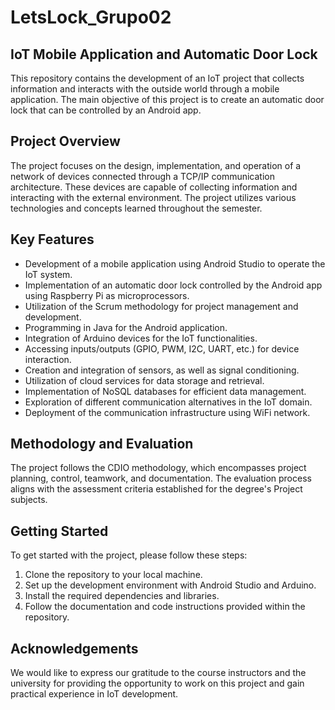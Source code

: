 # LetsLock_Grupo02

## IoT Mobile Application and Automatic Door Lock

This repository contains the development of an IoT project that collects information and interacts with the outside world through a mobile application. The main objective of this project is to create an automatic door lock that can be controlled by an Android app.

## Project Overview
The project focuses on the design, implementation, and operation of a network of devices connected through a TCP/IP communication architecture. These devices are capable of collecting information and interacting with the external environment. The project utilizes various technologies and concepts learned throughout the semester.

## Key Features
- Development of a mobile application using Android Studio to operate the IoT system.
- Implementation of an automatic door lock controlled by the Android app using Raspberry Pi as microprocessors.
- Utilization of the Scrum methodology for project management and development.
- Programming in Java for the Android application.
- Integration of Arduino devices for the IoT functionalities.
- Accessing inputs/outputs (GPIO, PWM, I2C, UART, etc.) for device interaction.
- Creation and integration of sensors, as well as signal conditioning.
- Utilization of cloud services for data storage and retrieval.
- Implementation of NoSQL databases for efficient data management.
- Exploration of different communication alternatives in the IoT domain.
- Deployment of the communication infrastructure using WiFi network.

## Methodology and Evaluation
The project follows the CDIO methodology, which encompasses project planning, control, teamwork, and documentation. The evaluation process aligns with the assessment criteria established for the degree's Project subjects.

## Getting Started
To get started with the project, please follow these steps:

1. Clone the repository to your local machine.
2. Set up the development environment with Android Studio and Arduino.
3. Install the required dependencies and libraries.
4. Follow the documentation and code instructions provided within the repository.

## Acknowledgements
We would like to express our gratitude to the course instructors and the university for providing the opportunity to work on this project and gain practical experience in IoT development.

